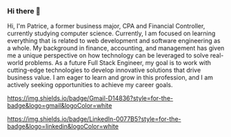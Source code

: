 ### Hi there 👋

<!--
**psopsopso/psopsopso** is a ✨ _special_ ✨ repository because its `README.md` (this file) appears on your GitHub profile.

Here are some ideas to get you started:

- 🔭 I’m currently working on ...
- 🌱 I’m currently learning ...
- 👯 I’m looking to collaborate on ...
- 🤔 I’m looking for help with ...
- 💬 Ask me about ...
- 📫 How to reach me: ...
- 😄 Pronouns: ...
- ⚡ Fun fact: ...
-->

Hi, I'm Patrice, a former business major, CPA and Financial Controller, currently studying computer science. Currently, I am focused on learning everything that is related to web development and software engineering as a whole. My background in finance, accounting, and management has given me a unique perspective on how technology can be leveraged to solve real-world problems. As a future Full Stack Engineer, my goal is to work with cutting-edge technologies to develop innovative solutions that drive business value. I am eager to learn and grow in this profession, and I am actively seeking opportunities to achieve my career goals.

https://img.shields.io/badge/Gmail-D14836?style=for-the-badge&logo=gmail&logoColor=white

https://img.shields.io/badge/LinkedIn-0077B5?style=for-the-badge&logo=linkedin&logoColor=white

